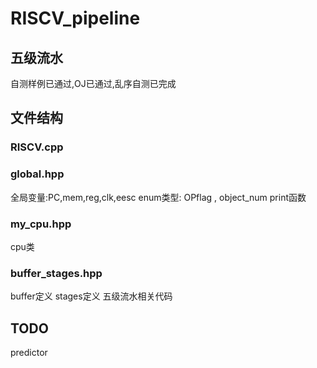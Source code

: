 # RISCV_pipeline

## 五级流水

自测样例已通过,OJ已通过,乱序自测已完成

## 文件结构
### RISCV.cpp

### global.hpp 
全局变量:PC,mem,reg,clk,eesc
enum类型: OPflag , object_num
print函数 

### my_cpu.hpp
cpu类

### buffer_stages.hpp
buffer定义
stages定义
五级流水相关代码

## TODO
predictor
